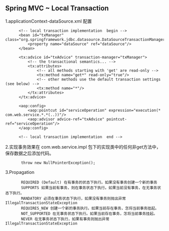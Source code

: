 ## Spring MVC ~ Local Transaction   

1.applicationContext-dataSource.xml 配置   

          <!-- local transaction implementation  begin -->
          <bean id="txManager" class="org.springframework.jdbc.datasource.DataSourceTransactionManager">
              <property name="dataSource" ref="dataSource"/>
          </bean>
      
          <tx:advice id="txAdvice" transaction-manager="txManager">
              <!-- the transactional semantics... -->
              <tx:attributes>
                  <!-- all methods starting with 'get' are read-only -->
                  <tx:method name="get*" read-only="true"/>
                  <!-- other methods use the default transaction settings (see below) -->
                  <tx:method name="*"/>
              </tx:attributes>
          </tx:advice>
          
          <aop:config>
              <aop:pointcut id="serviceOperation" expression="execution(* com.web.service.*.*(..))"/>
              <aop:advisor advice-ref="txAdvice" pointcut-ref="serviceOperation"/>
          </aop:config>
          
          <!-- local transaction implementation  end -->
          
2.实现事务效果在 com.web.service.impl 包下的实现类中的任何非get方法中，保存数据之后添加代码。  
 
           throw new NullPointerException();
          

3.Propagation 

           REQUIRED (Default) 在有事务的状态下执行。如果没有事务创建一个新的事务   
           SUPPORTS 如果当前有事务，则在事务状态下执行。如果当前没有事务，在无事务状态下执行。  
           MANDATORY 必须在事务状态下执行，如果没有事务则抛出异常 IllegalTransactionStateException   
           REQUIRES_NEW 创建一个新的事务执行。如果当前存在事务，怎将当前事务挂起。  
           NOT_SUPPORTED 在无事务状态下执行。如果当前存在事务，怎将当前事务挂起。  
           NEVER 在无事务状态下执行，如果有事务则抛出异常 IllegalTransactionStateException  



